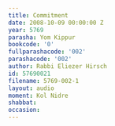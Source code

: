 ```yaml
---
title: Commitment
date: 2008-10-09 00:00:00 Z
year: 5769
parasha: Yom Kippur
bookcode: '0'
fullparashacode: '002'
parashacode: '002'
author: Rabbi Eliezer Hirsch
id: 57690021
filename: 5769-002-1
layout: audio
moment: Kol Nidre
shabbat: 
occasion: 
---
```


